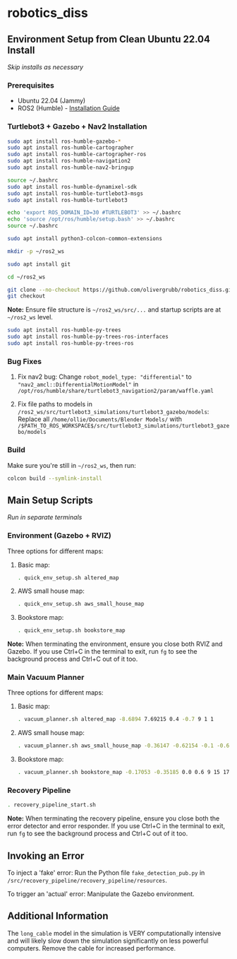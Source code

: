 # robotics_diss

## Environment Setup from Clean Ubuntu 22.04 Install

*Skip installs as necessary*

### Prerequisites
- Ubuntu 22.04 (Jammy)
- ROS2 (Humble) - [Installation Guide](https://docs.ros.org/en/humble/Installation/Ubuntu-Install-Debians.html)

### Turtlebot3 + Gazebo + Nav2 Installation

```bash
sudo apt install ros-humble-gazebo-*
sudo apt install ros-humble-cartographer
sudo apt install ros-humble-cartographer-ros
sudo apt install ros-humble-navigation2
sudo apt install ros-humble-nav2-bringup

source ~/.bashrc
sudo apt install ros-humble-dynamixel-sdk
sudo apt install ros-humble-turtlebot3-msgs
sudo apt install ros-humble-turtlebot3

echo 'export ROS_DOMAIN_ID=30 #TURTLEBOT3' >> ~/.bashrc
echo 'source /opt/ros/humble/setup.bash' >> ~/.bashrc
source ~/.bashrc

sudo apt install python3-colcon-common-extensions

mkdir -p ~/ros2_ws

sudo apt install git

cd ~/ros2_ws

git clone --no-checkout https://github.com/olivergrubb/robotics_diss.git .
git checkout
```

**Note:** Ensure file structure is `~/ros2_ws/src/...` and startup scripts are at `~/ros2_ws` level.

```bash
sudo apt install ros-humble-py-trees
sudo apt install ros-humble-py-trees-ros-interfaces
sudo apt install ros-humble-py-trees-ros
```

### Bug Fixes

1. Fix nav2 bug:
   Change `robot_model_type: "differential"` to `"nav2_amcl::DifferentialMotionModel"` in `/opt/ros/humble/share/turtlebot3_navigation2/param/waffle.yaml`

2. Fix file paths to models in `/ros2_ws/src/turtlebot3_simulations/turtlebot3_gazebo/models`:
   Replace all `/home/ollie/Documents/Blender Models/` with `/$PATH_TO_ROS_WORKSPACE$/src/turtlebot3_simulations/turtlebot3_gazebo/models`

### Build

Make sure you're still in `~/ros2_ws`, then run:
```bash
colcon build --symlink-install
```

## Main Setup Scripts

*Run in separate terminals*

### Environment (Gazebo + RVIZ)

Three options for different maps:

1. Basic map:
   ```bash
   . quick_env_setup.sh altered_map
   ```
2. AWS small house map:
   ```bash
   . quick_env_setup.sh aws_small_house_map
   ```
3. Bookstore map:
   ```bash
   . quick_env_setup.sh bookstore_map
   ```

**Note:** When terminating the environment, ensure you close both RVIZ and Gazebo. If you use Ctrl+C in the terminal to exit, run `fg` to see the background process and Ctrl+C out of it too.

### Main Vacuum Planner

Three options for different maps:

1. Basic map:
   ```bash
   . vacuum_planner.sh altered_map -8.6894 7.69215 0.4 -0.7 9 1 1
   ```
2. AWS small house map:
   ```bash
   . vacuum_planner.sh aws_small_house_map -0.36147 -0.62154 -0.1 -0.6 9 11 20
   ```
3. Bookstore map:
   ```bash
   . vacuum_planner.sh bookstore_map -0.17053 -0.35185 0.0 0.6 9 15 17
   ```

### Recovery Pipeline

```bash
. recovery_pipeline_start.sh
```

**Note:** When terminating the recovery pipeline, ensure you close both the error detector and error responder. If you use Ctrl+C in the terminal to exit, run `fg` to see the background process and Ctrl+C out of it too.

## Invoking an Error

To inject a 'fake' error:
Run the Python file `fake_detection_pub.py` in `/src/recovery_pipeline/recovery_pipeline/resources`.

To trigger an 'actual' error:
Manipulate the Gazebo environment.

## Additional Information

The `long_cable` model in the simulation is VERY computationally intensive and will likely slow down the simulation significantly on less powerful computers. Remove the cable for increased performance.
